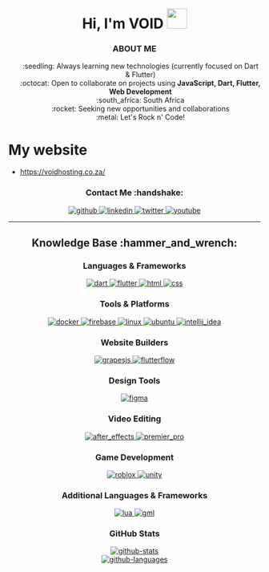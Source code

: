<h1 align="center"><b>Hi, I'm VOID </b> 
  <img src="https://media.giphy.com/media/hvRJCLFzcasrR4ia7z/giphy.gif" width="40" height="40">
</h1>

<h3 style="text-align: center;">ABOUT ME</h3>

<ul style="list-style: none; text-align: center;">
  <li>:seedling: Always learning new technologies (currently focused on Dart & Flutter)</li>
  <li>:octocat: Open to collaborate on projects using <strong>JavaScript, Dart, Flutter, Web Development</strong></li>
  <li>:south_africa: South Africa</li>
  <li>:rocket: Seeking new opportunities and collaborations</li>
  <li>:metal: Let's Rock n' Code!</li>
</ul>

# My website
- https://voidhosting.co.za/

<div align="center">
  <h3>Contact Me :handshake:</h3>
  <a href="https://github.com/void-2smooth" target="_blank">
    <img src="https://img.shields.io/badge/-VOID-black?logo=github&style=flat-square" alt="github"/>
  </a>
  <a href="https://www.linkedin.com/in/james-coetzee-03b88b328/" target="_blank">
    <img src="https://img.shields.io/badge/-James_Coetzee-blue?logo=linkedin&style=flat-square" alt="linkedin"/>
  </a>
  <a href="https://twitter.com/JAMES47557985" target="_blank">
    <img src="https://img.shields.io/badge/-James_Coetzee-blue?logo=twitter&logoColor=white&style=flat-square" alt="twitter"/>
  </a>
  <a href="https://www.youtube.com/@Void2.smooth" target="_blank">
    <img src="https://img.shields.io/badge/-Void2.smooth-red?logo=youtube&logoColor=white&style=flat-square" alt="youtube"/>
  </a>
</div>

---

<div align="center">
  <h2>Knowledge Base :hammer_and_wrench:</h2>

  <h3>Languages & Frameworks</h3>
  <div>
    <a href="https://www.dart.dev/" target="_blank">
      <img src="https://img.shields.io/badge/Dart-white.svg?style=for-the-badge&logo=dart&logoColor=0175C2" alt="dart"/>
    </a>
    <a href="https://flutter.dev/" target="_blank">
      <img src="https://img.shields.io/badge/Flutter-white.svg?style=for-the-badge&logo=flutter&logoColor=02569B" alt="flutter"/>
    </a>
    <a href="https://www.w3schools.com/html/" target="_blank">
      <img src="https://img.shields.io/badge/HTML-white.svg?style=for-the-badge&logo=html5&logoColor=E34F26" alt="html"/>
    </a>
    <a href="https://www.w3.org/Style/CSS/" target="_blank">
      <img src="https://img.shields.io/badge/CSS-white.svg?style=for-the-badge&logo=css3&logoColor=1572B6" alt="css"/>
    </a>
  </div>

  <h3>Tools & Platforms</h3>
  <div>
    <a href="https://www.docker.com/" target="_blank">
      <img src="https://img.shields.io/badge/-Docker-white?logo=docker&logoColor=2496ED&style=for-the-badge" alt="docker"/>
    </a>
    <a href="https://firebase.google.com/" target="_blank">
      <img src="https://img.shields.io/badge/-Firebase-white?logo=firebase&logoColor=FFCA28&style=for-the-badge" alt="firebase"/>
    </a>
    <a href="https://www.linux.org/" target="_blank">
      <img src="https://img.shields.io/badge/Linux-white.svg?style=for-the-badge&logo=linux&logoColor=FCC624" alt="linux"/>
    </a>
    <a href="https://www.ubuntu.com/" target="_blank">
      <img src="https://img.shields.io/badge/Ubuntu-white?logo=ubuntu&logoColor=E95420&style=for-the-badge" alt="ubuntu"/>
    </a>
    <a href="https://www.jetbrains.com/idea/" target="_blank">
      <img src="https://img.shields.io/badge/IntelliJ_IDEA-white?logo=intellijidea&logoColor=000000&style=for-the-badge" alt="intellij_idea"/>
    </a>
  </div>

  <h3>Website Builders</h3>
  <div>
    <a href="https://www.grapesjs.com/" target="_blank">
      <img src="https://img.shields.io/badge/-GrapesJS-white?logo=grapesjs&style=for-the-badge" alt="grapesjs"/>
    </a>
    <a href="https://www.flutterflow.io/" target="_blank">
      <img src="https://img.shields.io/badge/-FlutterFlow-white?logo=flutter&logoColor=02569B&style=for-the-badge" alt="flutterflow"/>
    </a>
  </div>

  <h3>Design Tools</h3>
  <div>
    <a href="https://www.figma.com/" target="_blank">
      <img src="https://img.shields.io/badge/-Figma-white?logo=figma&logoColor=F24E1E&style=for-the-badge" alt="figma"/>
    </a>
  </div>

  <h3>Video Editing</h3>
  <div>
    <a href="https://www.adobe.com/products/aftereffects.html" target="_blank">
      <img src="https://img.shields.io/badge/Adobe_After_Effects-white?logo=adobe&logoColor=FF0000&style=for-the-badge" alt="after_effects"/>
    </a>
    <a href="https://www.adobe.com/products/premiere.html" target="_blank">
      <img src="https://img.shields.io/badge/Adobe_Premiere_Pro-white?logo=adobe&logoColor=FF0000&style=for-the-badge" alt="premier_pro"/>
    </a>
  </div>

  <h3>Game Development</h3>
  <div>
    <a href="https://roblox.com/" target="_blank">
      <img src="https://img.shields.io/badge/Roblox_Studio-white?logo=roblox&logoColor=E60012&style=for-the-badge" alt="roblox"/>
    </a>
    <a href="https://unity.com/" target="_blank">
      <img src="https://img.shields.io/badge/Unity-white?logo=unity&logoColor=000000&style=for-the-badge" alt="unity"/>
    </a>
  </div>

  <h3>Additional Languages & Frameworks</h3>
  <div>
    <a href="https://www.lua.org/" target="_blank">
      <img src="https://img.shields.io/badge/Lua-white?logo=lua&logoColor=2C2D72&style=for-the-badge" alt="lua"/>
    </a>
    <a href="https://www.yoyogames.com/en/gamemaker" target="_blank">
      <img src="https://img.shields.io/badge/GML-white?logo=game-maker&logoColor=FF6600&style=for-the-badge" alt="gml"/>
    </a>
  </div>

  <h3>GitHub Stats</h3>
  <div align="center">
    <a href="https://github.com/void-2smooth">
      <img src="https://github-readme-stats.vercel.app/api?username=void-2smooth&show_icons=true&hide_title=true&hide=prs&count_private=true&hide_border=true&theme=dark" alt="github-stats"/>
    </a>
    <br/>
    <a href="https://github.com/void-2smooth">
      <img src="https://github-readme-stats.vercel.app/api/top-langs/?username=void-2smooth&langs_count=6&hide_title=true&layout=compact&hide_border=true&theme=dark" alt="github-languages"/>
    </a>
  </div>
</div>
